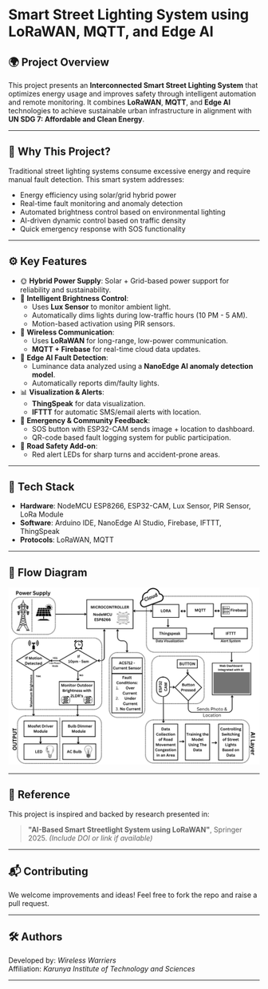 # Smart Street Lighting System using LoRaWAN, MQTT, and Edge AI

## 🌍 Project Overview

This project presents an **Interconnected Smart Street Lighting System** that optimizes energy usage and improves safety through intelligent automation and remote monitoring. It combines **LoRaWAN**, **MQTT**, and **Edge AI** technologies to achieve sustainable urban infrastructure in alignment with **UN SDG 7: Affordable and Clean Energy**.

---

## 🧠 Why This Project?

Traditional street lighting systems consume excessive energy and require manual fault detection. This smart system addresses:
- Energy efficiency using solar/grid hybrid power
- Real-time fault monitoring and anomaly detection
- Automated brightness control based on environmental lighting
- AI-driven dynamic control based on traffic density
- Quick emergency response with SOS functionality

---

## ⚙️ Key Features

- 🌞 **Hybrid Power Supply**: Solar + Grid-based power support for reliability and sustainability.
- 🔦 **Intelligent Brightness Control**:
  - Uses **Lux Sensor** to monitor ambient light.
  - Automatically dims lights during low-traffic hours (10 PM - 5 AM).
  - Motion-based activation using PIR sensors.
- 📶 **Wireless Communication**:
  - Uses **LoRaWAN** for long-range, low-power communication.
  - **MQTT + Firebase** for real-time cloud data updates.
- 🧠 **Edge AI Fault Detection**:
  - Luminance data analyzed using a **NanoEdge AI anomaly detection model**.
  - Automatically reports dim/faulty lights.
- 📊 **Visualization & Alerts**:
  - **ThingSpeak** for data visualization.
  - **IFTTT** for automatic SMS/email alerts with location.
- 🚨 **Emergency & Community Feedback**:
  - SOS button with ESP32-CAM sends image + location to dashboard.
  - QR-code based fault logging system for public participation.
- 🚗 **Road Safety Add-on**:
  - Red alert LEDs for sharp turns and accident-prone areas.

---

## 🧱 Tech Stack

- **Hardware**: NodeMCU ESP8266, ESP32-CAM, Lux Sensor, PIR Sensor, LoRa Module
- **Software**: Arduino IDE, NanoEdge AI Studio, Firebase, IFTTT, ThingSpeak
- **Protocols**: LoRaWAN, MQTT

---

## 📸 Flow Diagram

![Flow Diagram](./FlowDiagram.png)

---

## 📄 Reference

This project is inspired and backed by research presented in:
> **"AI-Based Smart Streetlight System using LoRaWAN"**, Springer 2025. *(Include DOI or link if available)*

---

## 📬 Contributing

We welcome improvements and ideas! Feel free to fork the repo and raise a pull request.

---

## 🛠️ Authors

Developed by: *Wireless Warriers*  
Affiliation: *Karunya Institute of Technology and Sciences*

---

